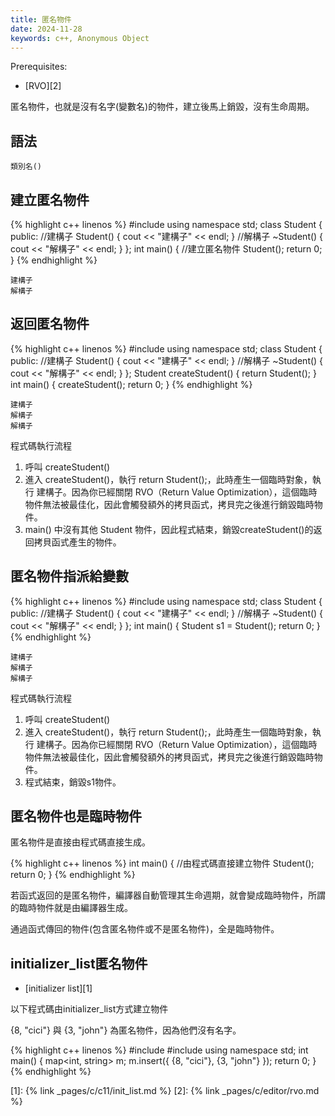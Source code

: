 ```yaml
---
title: 匿名物件
date: 2024-11-28
keywords: c++, Anonymous Object
---
```


Prerequisites:
- [RVO][2]

匿名物件，也就是沒有名字(變數名)的物件，建立後馬上銷毀，沒有生命周期。

## 語法

```
類別名()
```

## 建立匿名物件

{% highlight c++ linenos %}
#include <iostream>
using namespace std;
class Student {
public:
  //建構子
  Student() {
    cout << "建構子" << endl;
  }
  //解構子
  ~Student() {
    cout << "解構子" << endl;
  }
};
int main() {
  //建立匿名物件
  Student();
  return 0;
}
{% endhighlight %}
```
建構子
解構子
```

## 返回匿名物件

{% highlight c++ linenos %}
#include <iostream>
using namespace std;
class Student {
public:
  //建構子
  Student() {
    cout << "建構子" << endl;
  }
  //解構子
  ~Student() {
    cout << "解構子" << endl;
  }
};
Student createStudent() {
  return Student();
}
int main() {
  createStudent();
  return 0;
}
{% endhighlight %}
```
建構子
解構子
解構子
```

程式碼執行流程
1. 呼叫 createStudent()
2. 進入 createStudent()，執行 return Student();，此時產生一個臨時對象，執行 建構子。因為你已經關閉 RVO（Return Value Optimization），這個臨時物件無法被最佳化，因此會觸發額外的拷貝函式，拷貝完之後進行銷毀臨時物件。
3. main() 中沒有其他 Student 物件，因此程式結束，銷毀createStudent()的返回拷貝函式產生的物件。


## 匿名物件指派給變數
{% highlight c++ linenos %}
#include <iostream>
using namespace std;
class Student {
public:
  //建構子
  Student() {
    cout << "建構子" << endl;
  }
  //解構子
  ~Student() {
    cout << "解構子" << endl;
  }
};
int main() {
  Student s1 = Student();
  return 0;
}
{% endhighlight %}
```
建構子
解構子
解構子
```

程式碼執行流程
1. 呼叫 createStudent()
2. 進入 createStudent()，執行 return Student();，此時產生一個臨時對象，執行 建構子。因為你已經關閉 RVO（Return Value Optimization），這個臨時物件無法被最佳化，因此會觸發額外的拷貝函式，拷貝完之後進行銷毀臨時物件。
3. 程式結束，銷毀s1物件。

## 匿名物件也是臨時物件

匿名物件是直接由程式碼直接生成。

{% highlight c++ linenos %}
int main() {
  //由程式碼直接建立物件
  Student();
  return 0;
}
{% endhighlight %}

若函式返回的是匿名物件，編譯器自動管理其生命週期，就會變成臨時物件，所謂的臨時物件就是由編譯器生成。

通過函式傳回的物件(包含匿名物件或不是匿名物件)，全是臨時物件。


## initializer_list匿名物件
- [initializer list][1]

以下程式碼由initializer_list方式建立物件

\{8, \"cici\"\}
與
\{3, \"john\"\}
為匿名物件，因為他們沒有名字。

{% highlight c++ linenos %}
#include <map>
#include <string>
using namespace std;
int main() {
  map<int, string> m;
  m.insert({ {8, "cici"}, {3, "john"} });
  return 0;
}
{% endhighlight %}

[1]: {% link _pages/c/c11/init_list.md %}
[2]: {% link _pages/c/editor/rvo.md %}